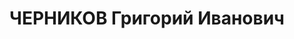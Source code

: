 ---
title: ЧЕРНИКОВ Григорий Иванович
description: "Род. 1891, Пензенская губ., Нижне-Ломовский уезд, с. Головишино, русский.\
  \ Из рабочих. Быв. член РСДРП(м). Член ВКП(б) с 1924. Троцкист (1929). Входил в\
  \ группу Обязова. Исключен 19.08.1936 партсобранием и 27.08.1936 решением бюро Ворошиловского\
  \ РК АКП(б) как активный к-р троцкист и в связи с арестом. Восст. посмертно 10.02.1959\
  \ решением бюро ЦК КП Азербайджана.\n Зав. складом топлива Заготконторы Каспийского\
  \ пароходства. Персональный пенсионер с 02.04.1936 как бывший боец экспедиционного\
  \ отряда Кавказского КК РКП(б) и РВС 11-й Красной Армии. Арест: 7-08.04.1922 в Баку\
  \ во время массовых арестов меньшевиков и эсеров. Обвинен в участии в \"поджоге\
  \ нефтяных промыслов в Сурахане\". Подвергся пыткам, принял участие в голодовке\
  \ 28.04.1922.. Прож.: Аз.ССР, г.Баку.\n Арестован 15.08.1936\n Обвинение: ст.ст.\
  \ 70, 73 УК Аз.ССР - троцкист, руководитель антисоветской троцкистско-зиновьевской\
  \ террор. группы (Каспар).\n Приговор: ВК ВС СССР, 03.07.1937 - ВМН с конфискацией\
  \ имущества.\n Расстрелян 04.07.1937\n Реабилитирован 06.02.1958 ВКВС СССР за отсутствием\
  \ состава преступления.\n Источники: Сталинские списки, 27.02.1937 и 23.04.1937\
  \ (Баку, Кат.1)| Письмо АзГПУ, 13.09.1929| справка АзУНКВД, 09.11.1936| Личное дело\
  \ №39209 (АПД УДПАР, ф.6, оп.9, д. 532)| Определение ВКВС СССР, 06.02.1958."
---